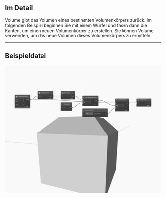 ## Im Detail
Volume gibt das Volumen eines bestimmten Volumenkörpers zurück. Im folgenden Beispiel beginnen Sie mit einem Würfel und fasen dann die Kanten, um einen neuen Volumenkörper zu erstellen. Sie können Volume verwenden, um das neue Volumen dieses Volumenkörpers zu ermitteln.
___
## Beispieldatei

![Volume](./Autodesk.DesignScript.Geometry.Solid.Volume_img.jpg)

